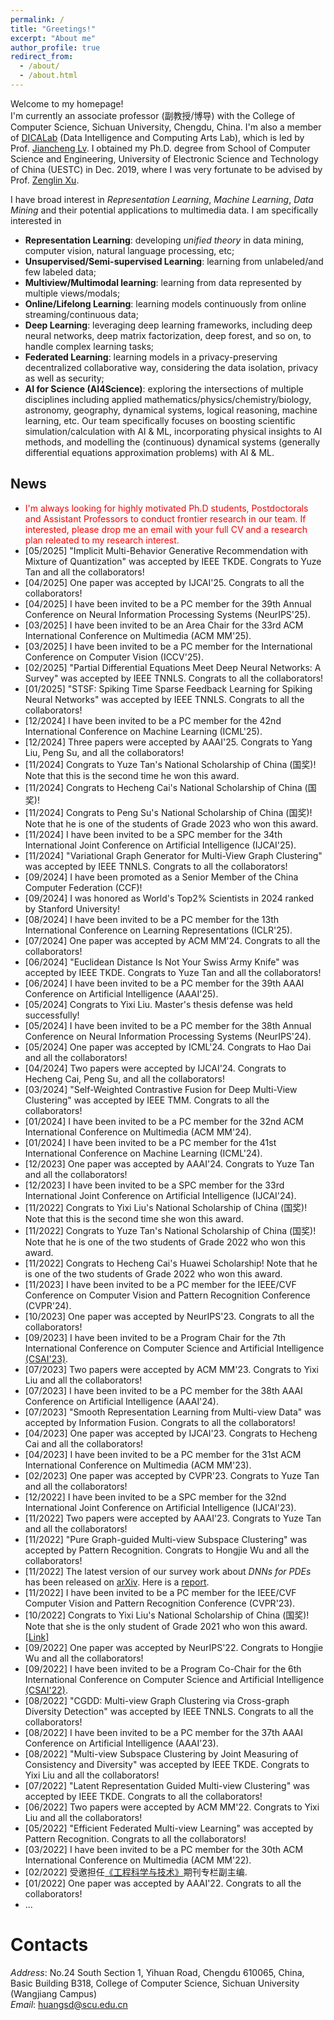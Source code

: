 ```yaml
---
permalink: /
title: "Greetings!"
excerpt: "About me"
author_profile: true
redirect_from: 
  - /about/
  - /about.html
---
```


Welcome to my homepage! \
I'm currently an associate professor (副教授/博导) with the College of Computer Science, Sichuan University, Chengdu, China. I'm also a member of [DICALab](https://dicalab.cn/) (Data Intelligence and Computing Arts Lab), which is led by Prof. [Jiancheng Lv](https://cs.scu.edu.cn/info/1303/13767.htm). I obtained my Ph.D. degree from School of Computer Science and Engineering, University of Electronic Science and Technology of China (UESTC) in Dec. 2019, where I was very fortunate to be advised by Prof. [Zenglin Xu](http://faculty.hitsz.edu.cn/xuzenglin). 

I have broad interest in *Representation Learning*, *Machine Learning*, *Data Mining* and their potential applications to multimedia data. I am specifically interested in
- **Representation Learning**: developing *unified theory* in data mining, computer vision, natural language processing, etc;
- **Unsupervised/Semi-supervised Learning**: learning from unlabeled/and few labeled data;
- **Multiview/Multimodal learning**: learning from data represented by multiple views/modals;
- **Online/Lifelong Learning**: learning models continuously from online streaming/continuous data;
- **Deep Learning**: leveraging deep learning frameworks, including deep neural networks, deep matrix factorization, deep forest, and so on, to handle complex learning tasks;
- **Federated Learning**: learning models in a privacy-preserving decentralized collaborative way, considering the data isolation, privacy as well as security;
- **AI for Science (AI4Science)**: exploring the intersections of multiple disciplines including applied mathematics/physics/chemistry/biology, astronomy, geography, dynamical systems, logical reasoning, machine learning, etc. Our team specifically focuses on boosting scientific simulation/calculation with AI & ML, incorporating physical insights to AI methods, and modelling the (continuous) dynamical systems (generally differential equations approximation problems) with AI & ML.

<!--
- spanning the areas of Artificial Intelligence, Data Science, Optimization, ...
-->

News
------
- <span style="color: #FF0000">I'm always looking for highly motivated Ph.D students, Postdoctorals and Assistant Professors to conduct frontier research in our team. If interested, please drop me an email with your full CV and a research plan releated to my research interest.</span>
- [05/2025] "Implicit Multi-Behavior Generative Recommendation with Mixture of Quantization" was accepted by IEEE TKDE. Congrats to Yuze Tan and all the collaborators!
- [04/2025] One paper was accepted by IJCAI'25. Congrats to all the collaborators!
- [04/2025] I have been invited to be a PC member for the 39th Annual Conference on Neural Information Processing Systems (NeurIPS'25).
- [03/2025] I have been invited to be an Area Chair for the 33rd ACM International Conference on Multimedia (ACM MM'25).
- [03/2025] I have been invited to be a PC member for the International Conference on Computer Vision (ICCV'25).
- [02/2025] "Partial Differential Equations Meet Deep Neural Networks: A Survey" was accepted by IEEE TNNLS. Congrats to all the collaborators!
- [01/2025] "STSF: Spiking Time Sparse Feedback Learning for Spiking Neural Networks" was accepted by IEEE TNNLS. Congrats to all the collaborators!
- [12/2024] I have been invited to be a PC member for the 42nd International Conference on Machine Learning (ICML'25).
- [12/2024] Three papers were accepted by AAAI'25. Congrats to Yang Liu, Peng Su, and all the collaborators!
- [11/2024] Congrats to Yuze Tan's National Scholarship of China (国奖)! Note that this is the second time he won this award.
- [11/2024] Congrats to Hecheng Cai's National Scholarship of China (国奖)! 
- [11/2024] Congrats to Peng Su's National Scholarship of China (国奖)! Note that he is one of the students of Grade 2023 who won this award.
- [11/2024] I have been invited to be a SPC member for the 34th International Joint Conference on Artificial Intelligence (IJCAI'25).
- [11/2024] "Variational Graph Generator for Multi-View Graph Clustering" was accepted by IEEE TNNLS. Congrats to all the collaborators! 
- [09/2024] I have been promoted as a Senior Member of the China Computer Federation (CCF)!
- [09/2024] I was honored as World's Top2% Scientists in 2024 ranked by Stanford University!
- [08/2024] I have been invited to be a PC member for the 13th International Conference on Learning Representations (ICLR'25).
- [07/2024] One paper was accepted by ACM MM'24. Congrats to all the collaborators!
- [06/2024] "Euclidean Distance Is Not Your Swiss Army Knife" was accepted by IEEE TKDE. Congrats to Yuze Tan and all the collaborators!
- [06/2024] I have been invited to be a PC member for the 39th AAAI Conference on Artificial Intelligence (AAAI'25).
- [05/2024] Congrats to Yixi Liu. Master's thesis defense was held successfully!
- [05/2024] I have been invited to be a PC member for the 38th Annual Conference on Neural Information Processing Systems (NeurIPS'24).
- [05/2024] One paper was accepted by ICML'24. Congrats to Hao Dai and all the collaborators!
- [04/2024] Two papers were accepted by IJCAI'24. Congrats to Hecheng Cai, Peng Su, and all the collaborators!
- [03/2024] "Self-Weighted Contrastive Fusion for Deep Multi-View Clustering" was accepted by IEEE TMM. Congrats to all the collaborators!
- [01/2024] I have been invited to be a PC member for the 32nd ACM International Conference on Multimedia (ACM MM'24).
- [01/2024] I have been invited to be a PC member for the 41st International Conference on Machine Learning (ICML'24).
- [12/2023] One paper was accepted by AAAI'24. Congrats to Yuze Tan and all the collaborators!
- [12/2023] I have been invited to be a SPC member for the 33rd International Joint Conference on Artificial Intelligence (IJCAI'24).
- [11/2022] Congrats to Yixi Liu's National Scholarship of China (国奖)! Note that this is the second time she won this award.
- [11/2022] Congrats to Yuze Tan's National Scholarship of China (国奖)! Note that he is one of the two students of Grade 2022 who won this award.
- [11/2022] Congrats to Hecheng Cai's Huawei Scholarship! Note that he is one of the two students of Grade 2022 who won this award.
- [11/2023] I have been invited to be a PC member for the IEEE/CVF Conference on Computer Vision and Pattern Recognition Conference (CVPR'24).
- [10/2023] One paper was accepted by NeurIPS'23. Congrats to all the collaborators!
- [09/2023] I have been invited to be a Program Chair for the 7th International Conference on Computer Science and Artificial Intelligence [(CSAI'23)](https://www.csai.org/2023.html).   
- [07/2023] Two papers were accepted by ACM MM'23. Congrats to Yixi Liu and all the collaborators!
- [07/2023] I have been invited to be a PC member for the 38th AAAI Conference on Artificial Intelligence (AAAI'24).
- [07/2023] "Smooth Representation Learning from Multi-view Data" was accepted by Information Fusion. Congrats to all the collaborators!
- [04/2023] One paper was accepted by IJCAI'23. Congrats to Hecheng Cai and all the collaborators!
- [04/2023] I have been invited to be a PC member for the 31st ACM International Conference on Multimedia (ACM MM'23).
- [02/2023] One paper was accepted by CVPR'23. Congrats to Yuze Tan and all the collaborators!
- [12/2022] I have been invited to be a SPC member for the 32nd International Joint Conference on Artificial Intelligence (IJCAI'23).
- [11/2022] Two papers were accepted by AAAI'23. Congrats to Yuze Tan and all the collaborators!
- [11/2022] "Pure Graph-guided Multi-view Subspace Clustering" was accepted by Pattern Recognition. Congrats to Hongjie Wu and all the collaborators!
- [11/2022] The latest version of our survey work about *DNNs for PDEs* has been released on [arXiv](https://arxiv.org/abs/2211.05567). Here is a [report](https://mp.weixin.qq.com/s/NkTzXwhEzUYqsf3oT-50IQ).
- [11/2022] I have been invited to be a PC member for the IEEE/CVF Computer Vision and Pattern Recognition Conference (CVPR'23).
- [10/2022] Congrats to Yixi Liu's National Scholarship of China (国奖)! Note that she is the only student of Grade 2021 who won this award. [[Link]](https://mp.weixin.qq.com/s/etH5uk5sC4ErkOZuNwfanA) 
- [09/2022] One paper was accepted by NeurIPS'22. Congrats to Hongjie Wu and all the collaborators!
- [09/2022] I have been invited to be a Program Co-Chair for the 6th International Conference on Computer Science and Artificial Intelligence [(CSAI'22)](http://www.csai.org/index.html).
- [08/2022] "CGDD: Multi-view Graph Clustering via Cross-graph Diversity Detection" was accepted by IEEE TNNLS. Congrats to all the collaborators!
- [08/2022] I have been invited to be a PC member for the 37th AAAI Conference on Artificial Intelligence (AAAI'23).
- [08/2022] "Multi-view Subspace Clustering by Joint Measuring of Consistency and Diversity" was accepted by IEEE TKDE. Congrats to Yixi Liu and all the collaborators!
- [07/2022] "Latent Representation Guided Multi-view Clustering" was accepted by IEEE TKDE. Congrats to all the collaborators!
- [06/2022] Two papers were accepted by ACM MM'22. Congrats to Yixi Liu and all the collaborators!
- [05/2022] "Efficient Federated Multi-view Learning" was accepted by Pattern Recognition. Congrats to all the collaborators!
- [03/2022] I have been invited to be a PC member for the 30th ACM International Conference on Multimedia (ACM MM'22).
- [02/2022] 受邀担任[《工程科学与技术》](https://mp.weixin.qq.com/s/ziqB_5hAXYSO0l9IdXCitg)期刊专栏副主编.
- [01/2022] One paper was accepted by AAAI'22. Congrats to all the collaborators!
- ...

Contacts
======
*Address*: No.24 South Section 1, Yihuan Road, Chengdu 610065, China, \
Basic Building B318, College of Computer Science, Sichuan University (Wangjiang Campus)\
*Email*: huangsd@scu.edu.cn


<!-- - [04/2024] 受邀担任[国家自然科学基金委](https://www.nsfc.gov.cn/)基金评审人. -->

<!-- - [05/2022] 受邀担任[国家自然科学基金委](https://www.nsfc.gov.cn/)基金评审人. -->






